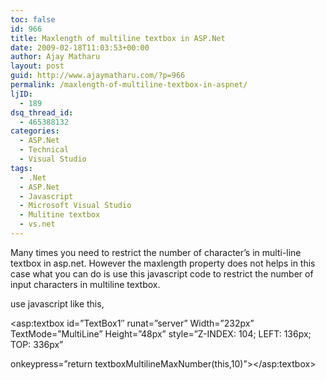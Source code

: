 ```yaml
---
toc: false
id: 966
title: Maxlength of multiline textbox in ASP.Net
date: 2009-02-18T11:03:53+00:00
author: Ajay Matharu
layout: post
guid: http://www.ajaymatharu.com/?p=966
permalink: /maxlength-of-multiline-textbox-in-aspnet/
ljID:
  - 189
dsq_thread_id:
  - 465388132
categories:
  - ASP.Net
  - Technical
  - Visual Studio
tags:
  - .Net
  - ASP.Net
  - Javascript
  - Microsoft Visual Studio
  - Mulitine textbox
  - vs.net
---
```

Many times you need to restrict the number of character&#8217;s in multi-line textbox in asp.net. However the maxlength property does not helps in this case what you can do is use this javascript code to restrict the number of input characters in multiline textbox.

<script language=&#8221;javascript&#8221;>
  
function textboxMultilineMaxNumber(txt, maxLen) {
  
try {
  
if (txt.value.length > (maxLen &#8211; 1)) return false;
  
} catch (e) {
  
}
  
}
  
</script>

use javascript like this,

<asp:textbox id=&#8221;TextBox1&#8243; runat=&#8221;server&#8221; Width=&#8221;232px&#8221; TextMode=&#8221;MultiLine&#8221; Height=&#8221;48px&#8221; style=&#8221;Z-INDEX: 104; LEFT: 136px; TOP: 336px&#8221;
  
onkeypress=&#8221;return textboxMultilineMaxNumber(this,10)&#8221;></asp:textbox>
